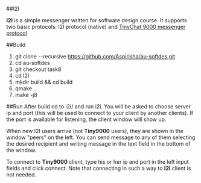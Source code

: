 ##I2I

**I2I** is a simple messenger written for software design course. It supports two basic protocols: I2I protocol (native) and [TinyChat 9000 messenger protocol]( https://github.com/edgarzhavoronkov/au-software-design-fall-2016/tree/messenger)

##Build
1. git clone --recursive https://github.com/Aspirisha/au-softdes.git
2. cd au-softdes
3. git checkout task8
4. cd I2I
5. mkdir build && cd build
6. qmake ..
7. make -j8

##Run
After build cd to i2i/ and run i2i. You will be asked to choose server ip and port (this will be used to connect to your client by another clients). If the port is available for listening, the client window will show up.

When new I2I users arrive (not **Tiny9000** users), they are shown in the window "peers" on the left. You can send message to any of them selecting the desired recipient and writing message in the text field in the bottom of the window. 

To connect to **Tiny9000** client, type his or her ip and port in the left input fields and click connect. Note that connecting in such a way to **I2I** client is not needed.
